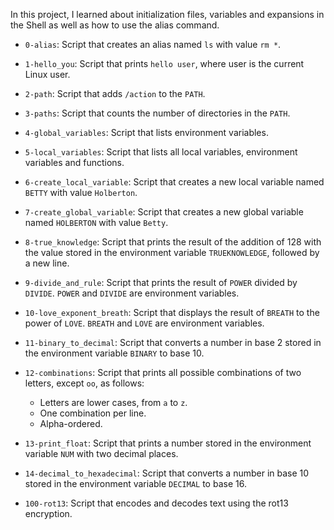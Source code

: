 In this project, I learned about initialization files, variables and expansions in the Shell as well as how to use the alias command.

* `0-alias`: Script that creates an alias named `ls` with value `rm *`.
* `1-hello_you`: Script that prints `hello user`, where user is the current Linux user.
* `2-path`: Script that adds `/action` to the `PATH`.
* `3-paths`: Script that counts the number of directories in the `PATH`.
* `4-global_variables`: Script that lists environment variables.
* `5-local_variables`: Script that lists all local variables, environment variables and functions.
* `6-create_local_variable`: Script that creates a new local variable named `BETTY` with value `Holberton`.
* `7-create_global_variable`: Script that creates a new global variable named `HOLBERTON` with value `Betty`.
* `8-true_knowledge`: Script that prints the result of the addition of 128 with the value stored in the environment variable `TRUEKNOWLEDGE`, followed by a new line.
* `9-divide_and_rule`: Script that prints the result of `POWER` divided by `DIVIDE`. `POWER` and `DIVIDE` are environment variables.
* `10-love_exponent_breath`: Script that displays the result of `BREATH` to the power of `LOVE`. `BREATH` and `LOVE` are environment variables.
* `11-binary_to_decimal`: Script that converts a number in base 2 stored in the environment variable `BINARY` to base 10.
* `12-combinations`: Script that prints all possible combinations of two letters, except `oo`, as follows:

  * Letters are lower cases, from `a` to `z`.
  * One combination per line.
  * Alpha-ordered.

* `13-print_float`: Script that prints a number stored in the environment variable `NUM` with two decimal places.
* `14-decimal_to_hexadecimal`: Script that converts a number in base 10 stored in the environment variable `DECIMAL` to base 16.
* `100-rot13`: Script that encodes and decodes text using the rot13 encryption.
